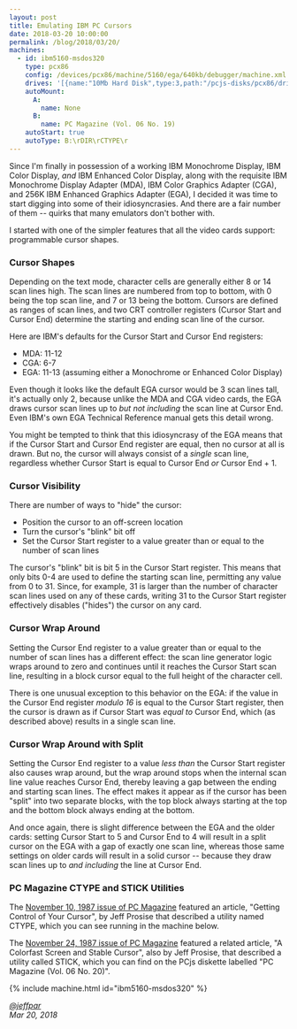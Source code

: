 ```yaml
---
layout: post
title: Emulating IBM PC Cursors
date: 2018-03-20 10:00:00
permalink: /blog/2018/03/20/
machines:
  - id: ibm5160-msdos320
    type: pcx86
    config: /devices/pcx86/machine/5160/ega/640kb/debugger/machine.xml
    drives: '[{name:"10Mb Hard Disk",type:3,path:"/pcjs-disks/pcx86/drives/10mb/MSDOS320-C400.json"}]'
    autoMount:
      A:
        name: None
      B:
        name: PC Magazine (Vol. 06 No. 19)
    autoStart: true
    autoType: B:\rDIR\rCTYPE\r 
---
```


Since I'm finally in possession of a working IBM Monochrome Display, IBM Color Display, *and* IBM Enhanced Color
Display, along with the requisite IBM Monochrome Display Adapter (MDA), IBM Color Graphics Adapter (CGA), and 256K
IBM Enhanced Graphics Adapter (EGA), I decided it was time to start digging into some of their idiosyncrasies.
And there are a fair number of them -- quirks that many emulators don't bother with.

I started with one of the simpler features that all the video cards support: programmable cursor shapes.

### Cursor Shapes

Depending on the text mode, character cells are generally either 8 or 14 scan lines high.  The scan lines are
numbered from top to bottom, with 0 being the top scan line, and 7 or 13 being the bottom.  Cursors are defined as
ranges of scan lines, and two CRT controller registers (Cursor Start and Cursor End) determine the starting and
ending scan line of the cursor.

Here are IBM's defaults for the Cursor Start and Cursor End registers:

- MDA: 11-12
- CGA: 6-7
- EGA: 11-13 (assuming either a Monochrome or Enhanced Color Display)

Even though it looks like the default EGA cursor would be 3 scan lines tall, it's actually only 2, because unlike the
MDA and CGA video cards, the EGA draws cursor scan lines up to *but not including* the scan line at Cursor End.
Even IBM's own EGA Technical Reference manual gets this detail wrong.

You might be tempted to think that this idiosyncrasy of the EGA means that if the Cursor Start and Cursor End register
are equal, then no cursor at all is drawn.  But no, the cursor will always consist of a *single* scan line, regardless
whether Cursor Start is equal to Cursor End *or* Cursor End + 1.

### Cursor Visibility

There are number of ways to "hide" the cursor:

- Position the cursor to an off-screen location
- Turn the cursor's "blink" bit off
- Set the Cursor Start register to a value greater than or equal to the number of scan lines

The cursor's "blink" bit is bit 5 in the Cursor Start register.  This means that only bits 0-4 are used to define
the starting scan line, permitting any value from 0 to 31.  Since, for example, 31 is larger than the number of character
scan lines used on any of these cards, writing 31 to the Cursor Start register effectively disables ("hides") the cursor
on any card.

### Cursor Wrap Around

Setting the Cursor End register to a value greater than or equal to the number of scan lines has a different effect:
the scan line generator logic wraps around to zero and continues until it reaches the Cursor Start scan line, resulting
in a block cursor equal to the full height of the character cell.

There is one unusual exception to this behavior on the EGA: if the value in the Cursor End register *modulo 16* is equal
to the Cursor Start register, then the cursor is drawn as if Cursor Start was *equal to* Cursor End, which (as described
above) results in a single scan line.

### Cursor Wrap Around with Split

Setting the Cursor End register to a value *less than* the Cursor Start register also causes wrap around, but the
wrap around stops when the internal scan line value reaches Cursor End, thereby leaving a gap between the ending and
starting scan lines.  The effect makes it appear as if the cursor has been "split" into two separate blocks, with the
top block always starting at the top and the bottom block always ending at the bottom.

And once again, there is slight difference between the EGA and the older cards: setting Cursor Start to 5 and Cursor End
to 4 will result in a split cursor on the EGA with a gap of exactly one scan line, whereas those same settings on older
cards will result in a solid cursor -- because they draw scan lines up to *and including* the line at Cursor End.

### PC Magazine CTYPE and STICK Utilities

The [November 10, 1987 issue of PC Magazine](https://books.google.com/books?id=x1yigTsvZxsC&lpg=PA479&pg=PA463#v=onepage&q&f=false)
featured an article, "Getting Control of Your Cursor", by Jeff Prosise that described a utility named CTYPE, which you can
see running in the machine below.

The [November 24, 1987 issue of PC Magazine](https://books.google.com/books?id=KU7dCBpP7fsC&lpg=PA354&pg=PA349#v=onepage&q&f=false)
featured a related article, "A Colorfast Screen and Stable Cursor", also by Jeff Prosise, that described a utility called STICK,
which you can find on the PCjs diskette labelled "PC Magazine (Vol. 06 No. 20)". 

{% include machine.html id="ibm5160-msdos320" %}

*[@jeffpar](http://twitter.com/jeffpar)*  
*Mar 20, 2018*
